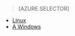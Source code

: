 > [AZURE.SELECTOR]
- [Linux](../articles/hdinsight/hdinsight-hadoop-collect-debug-heap-dump-linux.md)
- [A Windows](../articles/hdinsight/hdinsight-hadoop-collect-debug-heap-dumps.md)
